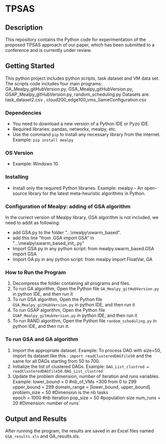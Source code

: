 # TPSAS

## Description
This repository contains the Python code for experimentation of the proposed TPSAS approach of our paper, which has been submitted to a conference and is currently under review.

## Getting Started
This python project includes python scripts, task dataset and VM data set. 
The scripts code includes four main programs:  
GA_Mealpy_gitHubVersion.py, GSA_Mealpy_gitHubVersion.py, GSAP_Mealpy_gitHubVersion.py, random_scheduling.py
Datasets are: task_dataset2.csv , cloud200_edge100_vms_SameConfiguration.csv

### Dependencies
- You need to download a new version of a Python IDE or Pyzo IDE.
- Required libraries: pandas, networkx, mealpy, etc.
- Use the command `pip` to install any necessary library from the internet. 
  Example: `pip install mealpy`

### OS Version
- Example: Windows 10

### Installing
- Install only the required Python libraries.
  Example: mealpy - An open-source library for the latest meta-heuristic algorithms in Python.

### Configuration of Mealpy: adding of GSA algorithm
In the currect version of Mealpy library, GSA algorithm is not included, we need to addit as following:
- add GSA.py to the folder "...\mealpy\swarm_based\".
- add this line "from .GSA import GSA" in  "...\mealpy\swarm_based\_init_.py"
- Import GSA.py in any python script: from mealpy.swarm_based.GSA  import GSA
- Import GA.py in any python script: from mealpy import FloatVar, GA
  
### How to Run the Program
1. Decompress the folder containing all programs and files.
2. To run GA algorithm, Open the Python file `GA_Mealpy_gitHubVersion.py` in python IDE, and then run it
3. To run GSA algorithm, Open the Python file `GSA_Mealpy_gitHubVersion.py` in python IDE, and then run it
4. To run GSAP algorithm, Open the Python file `GSAP_Mealpy_gitHubVersion.py` in python IDE, and then run it
5. To run RAND algorithm, Open the Python file `random_scheduling.py` in python IDE, and then run it.

### To run GSA and GA algorithm

1. Import the appropriate dataset.
   Example: To process DAG with size=50, import its dataset like this :   `import readClusteredDAGfile50`
   and the same for all DAGs starting from 50 to 700.   
3. Initialize the list of clustered DAGs.
   Example: `DAG_List_clustred = readClusteredDAGfile50.DAG_List_clustred`
4. Update the problem dimension, number of iteration and runs variables.
   Example: 
          lower_bound = 0       #nb_of_VMs =300 from 0 to 299
          upper_bound = 299
          domain_range = [lower_bound, upper_bound]
          problem_size = 50     #Dimension is the nb tasks          
          epoch = 1000          #nb iteration
          pop_size = 50         #population size
          num_runs = 20         #Dimension: number of runs`

## Output and Results

After running the program, the results are saved in an Excel files named `GSA_results.xls` and GA_results.xls.
